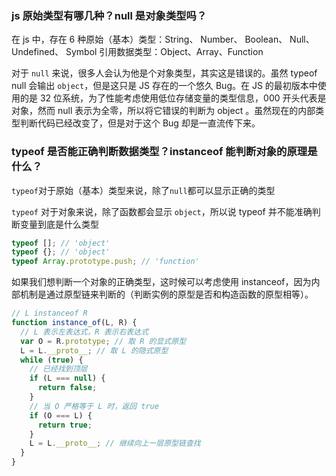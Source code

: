 ### js 原始类型有哪几种？null 是对象类型吗？

在 js 中，存在 6 种原始（基本）类型：String、 Number、 Boolean、 Null、 Undefined、 Symbol
引用数据类型：Object、Array、Function

对于 `null` 来说，很多人会认为他是个对象类型，其实这是错误的。虽然 typeof null 会输出 `object`，但是这只是 JS 存在的一个悠久 Bug。在 JS 的最初版本中使用的是 32 位系统，为了性能考虑使用低位存储变量的类型信息，000 开头代表是对象，然而 null 表示为全零，所以将它错误的判断为 object 。虽然现在的内部类型判断代码已经改变了，但是对于这个 Bug 却是一直流传下来。

### typeof 是否能正确判断数据类型？instanceof 能判断对象的原理是什么？

`typeof`对于原始（基本）类型来说，除了`null`都可以显示正确的类型

`typeof` 对于对象来说，除了函数都会显示 `object`，所以说 typeof 并不能准确判断变量到底是什么类型

```javascript
typeof []; // 'object'
typeof {}; // 'object'
typeof Array.prototype.push; // 'function'
```

如果我们想判断一个对象的正确类型，这时候可以考虑使用 instanceof，因为内部机制是通过原型链来判断的（判断实例的原型是否和构造函数的原型相等）。

```javascript
// L instanceof R
function instance_of(L, R) {
  // L 表示左表达式，R 表示右表达式
  var O = R.prototype; // 取 R 的显式原型
  L = L.__proto__; // 取 L 的隐式原型
  while (true) {
    // 已经找到顶层
    if (L === null) {
      return false;
    }
    // 当 O 严格等于 L 时，返回 true
    if (O === L) {
      return true;
    }
    L = L.__proto__; // 继续向上一层原型链查找
  }
}
```
